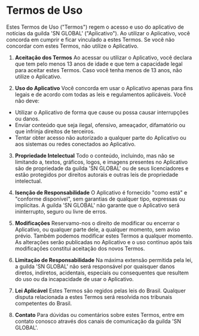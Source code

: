 # Termos de Uso

Estes Termos de Uso ("Termos") regem o acesso e uso do aplicativo de notícias da guilda 'SN GLOBAL' ("Aplicativo").
Ao utilizar o Aplicativo, você concorda em cumprir e ficar vinculado a estes Termos. Se você não concordar com
estes Termos, não utilize o Aplicativo.

1. **Aceitação dos Termos**
Ao acessar ou utilizar o Aplicativo, você declara que tem pelo menos 13 anos de idade e que tem a capacidade
legal para aceitar estes Termos. Caso você tenha menos de 13 anos, não utilize o Aplicativo.

2. **Uso do Aplicativo**
Você concorda em usar o Aplicativo apenas para fins legais e de acordo com todas as leis e regulamentos aplicáveis.
Você não deve:
- Utilizar o Aplicativo de forma que cause ou possa causar interrupções ou danos.
- Enviar conteúdo que seja ilegal, ofensivo, ameaçador, difamatório ou que infrinja direitos de terceiros.
- Tentar obter acesso não autorizado a qualquer parte do Aplicativo ou aos sistemas ou redes conectados ao Aplicativo.

3. **Propriedade Intelectual**
Todo o conteúdo, incluindo, mas não se limitando a, textos, gráficos, logos, e imagens presentes no Aplicativo
são de propriedade da guilda 'SN GLOBAL' ou de seus licenciadores e estão protegidos por direitos autorais
e outras leis de propriedade intelectual.

4. **Isenção de Responsabilidade**
O Aplicativo é fornecido "como está" e "conforme disponível", sem garantias de qualquer tipo, expressas ou implícitas.
A guilda 'SN GLOBAL' não garante que o Aplicativo será ininterrupto, seguro ou livre de erros.

5. **Modificações**
Reservamo-nos o direito de modificar ou encerrar o Aplicativo, ou qualquer parte dele, a qualquer momento, sem aviso prévio.
Também podemos modificar estes Termos a qualquer momento. As alterações serão publicadas no Aplicativo e o uso contínuo
após tais modificações constitui aceitação dos novos Termos.

6. **Limitação de Responsabilidade**
Na máxima extensão permitida pela lei, a guilda 'SN GLOBAL' não será responsável por quaisquer danos diretos,
indiretos, acidentais, especiais ou consequentes que resultem do uso ou da incapacidade de usar o Aplicativo.

7. **Lei Aplicável**
Estes Termos são regidos pelas leis do Brasil. Qualquer disputa relacionada a estes Termos será resolvida nos
tribunais competentes do Brasil.

8. **Contato**
Para dúvidas ou comentários sobre estes Termos, entre em contato conosco através dos canais de comunicação da guilda 'SN GLOBAL'.
